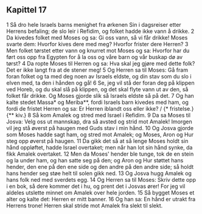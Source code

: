 ## Kapittel 17

1 Så dro hele Israels barns menighet fra ørkenen Sin i dagsreiser etter Herrens befaling; de slo leir i Refidim, og folket hadde ikke vann å drikke.
2 Da kivedes folket med Moses og sa: Gi oss vann, så vi får drikke! Moses svarte dem: Hvorfor kives dere med meg? Hvorfor frister dere Herren?
3 Men folket tørstet etter vann og knurret mot Moses og sa: Hvorfor har du ført oss opp fra Egypten for å la oss og våre barn og vår buskap dø av tørst?
4 Da ropte Moses til Herren og sa: Hva skal jeg gjøre med dette folk? Det er ikke langt fra at de stener meg!
5 Og Herren sa til Moses: Gå fram foran folket og ta med deg noen av Israels eldste, og din stav som du slo i elven med, ta den i hånden og gå!
6 Se, jeg vil stå der foran deg på klippen ved Horeb, og du skal slå på klippen, og det skal flyte vann ut av den, så folket får drikke. Og Moses gjorde slik så Israels eldste så på det.
7 Og han kalte stedet Massa* og Meriba**, fordi Israels barn kivedes med ham, og fordi de fristet Herren og sa: Er Herren iblandt oss eller ikke? / {* fristelse.} {** kiv.}
8 Så kom Amalek og stred med Israel i Refidim.
9 Da sa Moses til Josva: Velg oss ut mannskap, dra så avsted og strid mot Amalek! Imorgen vil jeg stå øverst på haugen med Guds stav i min hånd.
10 Og Josva gjorde som Moses hadde sagt ham, og stred mot Amalek; og Moses, Aron og Hur steg opp øverst på haugen.
11 Da gikk det så at så lenge Moses holdt sin hånd oppløftet, hadde Israel overtaket; men når han lot sin hånd synke, da fikk Amalek overtaket.
12 Men da Moses' hender ble tunge, tok de en stein og la under ham, og han satte seg på den; og Aron og Hur støttet hans hender, den ene på den ene side og den andre på den andre side; så holdt hans hender seg støe helt til solen gikk ned.
13 Og Josva hugg Amalek og hans folk ned med sverdets egg.
14 Og Herren sa til Moses: Skriv dette opp i en bok, så dere kommer det i hu, og prent det i Josvas ører! For jeg vil aldeles utslette minnet om Amalek over hele jorden.
15 Så bygget Moses et alter og kalte det: Herren er mitt banner.
16 Og han sa: En hånd er utrakt fra Herrens trone! Herren skal stride mot Amalek fra slekt til slekt.

